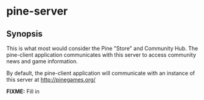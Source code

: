 # pine-server

## Synopsis

This is what most would consider the Pine "Store" and Community Hub.  The pine-client application communicates with this server to access community news and game information.

By default, the pine-client application will communicate with an instance of this server at http://pinegames.org/

**FIXME:** Fill in
